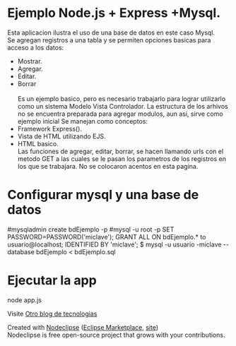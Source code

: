Ejemplo Node.js + Express +Mysql.
===================================
Esta aplicacion ilustra el uso de una base de datos en este caso Mysql.<br>
Se agregan registros a una tabla y se permiten opciones basicas para acceso a los datos:<br>
* Mostrar.<br>
* Agregar.<br>
* Editar.<br>
* Borrar<br>	
Es un ejemplo basico, pero es necesario trabajarlo para lograr utilizarlo como un sistema Modelo Vista Controlador.
La estructura de los arhivos no se encuentra preparada para agregar modulos, aun asi, sirve como ejemplo inicial
Se manejan como conceptos:
* Framework Express().
* Vista de HTML utilizando EJS.
* HTML basico.<br>
Las funciones de agregar, editar, borrar, se hacen llamando urls con el metodo GET a las cuales se le pasan los parametros de los registros en los que se trabajara.
No se colocaron acentos en esta pagina.

Configurar mysql y una base de datos
========================================
#mysqladmin create bdEjemplo -p 
#mysql -u root -p 
SET PASSWORD=PASSWORD('miclave'); 
GRANT ALL ON bdEjemplo.* to usuario@localhost; 
IDENTIFIED BY 'miclave'; 
$ mysql -u usuario -miclave --database bdEjemplo < bdEjemplo.sql


Ejecutar la app
===========================================
node app.js

Visite [Otro blog de tecnologias](http://otroblogdetecnologias.blogspot.com)

Created with [Nodeclipse](https://github.com/Nodeclipse/nodeclipse-1)
 ([Eclipse Marketplace](http://marketplace.eclipse.org/content/nodeclipse), [site](http://www.nodeclipse.org))   
Nodeclipse is free open-source project that grows with your contributions.
